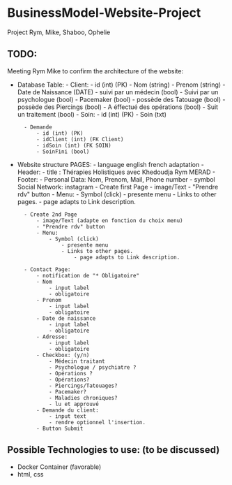 # BusinessModel-Website-Project
Project Rym, Mike, Shaboo, Ophelie

## TODO:
Meeting Rym Mike to confirm the architecture of the website:
- Database
    Table:
        - Client:
            - id (int) (PK)
            - Nom (string)
            - Prenom (string)
            - Date de Naissance (DATE)
            - suivi par un médecin (bool)
            - Suivi par un psychologue (bool)
            - Pacemaker (bool)
            - possède des Tatouage (bool)
            - possède des Piercings (bool)
            - A éffectué des opérations (bool)
            - Suit un traitement (bool)
        - Soin:
            - id (int) (PK)
            - Soin (txt)

        - Demande
            - id (int) (PK)
            - idClient (int) (FK Client)
            - idSoin (int) (FK SOIN)
            - SoinFini (bool)

- Website structure
    PAGES:
        - language english french adaptation
        - Header:
            - title : Thérapies Holistiques avec Khedoudja Rym MERAD
        - Footer:
            - Personal Data: Nom, Prenom, Mail, Phone number
            - symbol Social Network: instagram
        - Create first Page
            - image/Text
            - "Prendre rdv" button
            - Menu:
                - Symbol (click)
                    - presente menu
                    - Links to other pages.
                        - page adapts to Link description.

        - Create 2nd Page
            - image/Text (adapte en fonction du choix menu)
            - "Prendre rdv" button
            - Menu:
                - Symbol (click)
                    - presente menu
                    - Links to other pages.
                        - page adapts to Link description.

        - Contact Page:
            - notification de "* Obligatoire"
            - Nom
                - input label 
                - obligatoire
            - Prenom
                - input label 
                - obligatoire
            - Date de naissance
                - input label 
                - obligatoire
            - Adresse:
                - input label 
                - obligatoire
            - Checkbox: (y/n)
                - Médecin traitant
                - Psychologue / psychiatre ?
                - Opérations ?
                - Opérations?
                - Piercings/Tatouages?
                - Pacemaker?
                - Maladies chroniques?
                - lu et approuvé
            - Demande du client:
                - input text
                - rendre optionnel l'insertion.
            - Button Submit




## Possible Technologies to use: (to be discussed)
- Docker Container (favorable)
- html, css 



